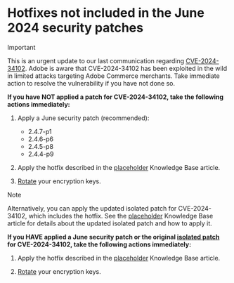 # Hotfixes not included in the June 2024 security patches

>[!IMPORTANT]
>
>This is an urgent update to our last communication regarding [CVE-2024-34102](https://nvd.nist.gov/vuln/detail/CVE-2024-34102). Adobe is aware that CVE-2024-34102 has been exploited in the wild in limited attacks targeting Adobe Commerce merchants. Take immediate action to resolve the vulnerability if you have not done so.

**If you have NOT applied a patch for CVE-2024-34102, take the following actions immediately:**

1. Apply a June security patch (recommended):

   * 2.4.7-p1
   * 2.4.6-p6
   * 2.4.5-p8
   * 2.4.4-p9

1. Apply the hotfix described in the [placeholder](https://www.adobe.com/) Knowledge Base article.

1. [Rotate](https://experienceleague.adobe.com/en/docs/commerce-admin/systems/security/encryption-key) your encryption keys.

>[!NOTE]
>
>Alternatively, you can apply the updated isolated patch for CVE-2024-34102, which includes the hotfix. See the [placeholder](https://www.adobe.com/) Knowledge Base article for details about the updated isolated patch and how to apply it.

**If you HAVE applied a June security patch or the original [isolated patch](https://experienceleague.adobe.com/en/docs/commerce-knowledge-base/kb/troubleshooting/known-issues-patches-attached/security-update-available-for-adobe-commerce-apsb24-40-revised-to-include-isolated-patch-for-cve-2024-34102) for CVE-2024-34102, take the following actions immediately:**

1. Apply the hotfix described in the [placeholder](https://www.adobe.com/) Knowledge Base article.

1. [Rotate](https://experienceleague.adobe.com/en/docs/commerce-admin/systems/security/encryption-key) your encryption keys.
